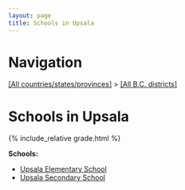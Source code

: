 ```yaml
---
layout: page
title: Schools in Upsala
---
```

# Navigation

[[All countries/states/provinces]](../..) > [[All B.C. districts]](..)

# Schools in Upsala

{% include_relative grade.html %}

**Schools:**

- [Upsala Elementary School](Upsala_Elementary_School.md)
- [Upsala Secondary School](Upsala_Secondary_School.md)

